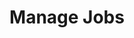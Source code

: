 ---
sidebar_position: 2
title: "Manage Jobs"
sidebar_label: "Manage Jobs"
description: "Orchestrate job execution in Debian environments - explore background jobs, foreground processes, job queuing, and workload distribution strategies."
keywords:
  - "debian job management"
  - "background jobs"
  - "job queuing"
  - "workload management"
  - "process scheduling"
tags:
  - debian
  - job-management
  - background-jobs
  - job-queuing
  - workload-distribution
slug: /linux/debian/administration/process-management/manage-jobs
---